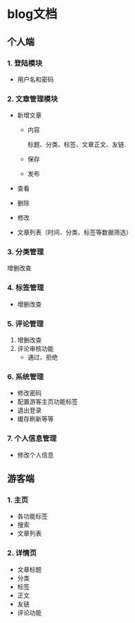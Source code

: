 # blog文档

## 个人端

### 1. 登陆模块



- 用户名和密码

### 2. 文章管理模块

- 新增文章

  - 内容

    标题、分类、标签、文章正文、友链.

  - 保存

  - 发布

- 查看

- 删除

- 修改

- 文章列表（时间、分类、标签等数据筛选）

### 3. 分类管理

 增删改查

### 4. 标签管理

- 增删改查

### 5. 评论管理

1. 增删改查
2. 评论审核功能
   - 通过、拒绝

### 6. 系统管理

- 修改密码
- 配置游客主页功能标签
- 退出登录
- 缓存刷新等等

### 7. 个人信息管理

- 修改个人信息

## 游客端

### 1. 主页

- 各功能标签
- 搜索
- 文章列表

### 2. 详情页

- 文章标题
- 分类
- 标签
- 正文
- 友链
- 评论功能



